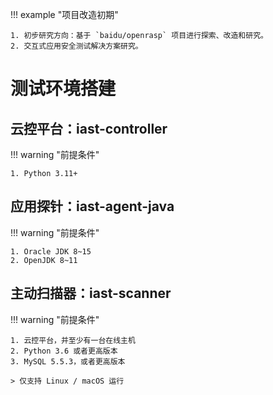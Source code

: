!!! example "项目改造初期"

    1. 初步研究方向：基于 `baidu/openrasp` 项目进行探索、改造和研究。
    2. 交互式应用安全测试解决方案研究。

# 测试环境搭建

## 云控平台：iast-controller

!!! warning "前提条件"

    1. Python 3.11+

## 应用探针：iast-agent-java

!!! warning "前提条件"

    1. Oracle JDK 8~15
    2. OpenJDK 8~11

## 主动扫描器：iast-scanner

!!! warning "前提条件"

    1. 云控平台，并至少有一台在线主机
    2. Python 3.6 或者更高版本
    3. MySQL 5.5.3，或者更高版本

    > 仅支持 Linux / macOS 运行
